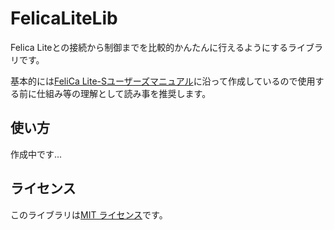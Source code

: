 # FelicaLiteLib

Felica Liteとの接続から制御までを比較的かんたんに行えるようにするライブラリです。

基本的には[FeliCa Lite-Sユーザーズマニュアル](https://www.sony.co.jp/Products/felica/business/tech-support/)に沿って作成しているので使用する前に仕組み等の理解として読み事を推奨します。

## 使い方

作成中です...

## ライセンス

このライブラリは[MIT ライセンス](./LICENSE)です。
